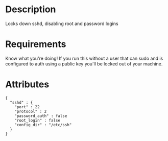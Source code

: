 Description
===========

Locks down sshd, disabling root and password logins

Requirements
============

Know what you're doing! If you run this without a user that can sudo and is
configured to auth using a public key you'll be locked out of your machine.

Attributes
==========

    {
      "sshd" : {
        "port" : 22
        "protocol" : 2
        "password_auth" : false
        "root_login" : false
        "config_dir" : "/etc/ssh"
      }
    }

